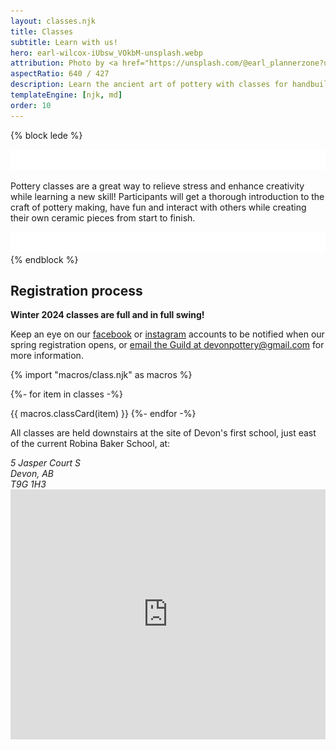 ```yaml
---
layout: classes.njk
title: Classes
subtitle: Learn with us!
hero: earl-wilcox-iUbsw_VOkbM-unsplash.webp
attribution: Photo by <a href="https://unsplash.com/@earl_plannerzone?utm_content=creditCopyText&utm_medium=referral&utm_source=unsplash">Earl Wilcox</a> on <a href="https://unsplash.com/photos/person-making-clay-pot-on-white-round-plate-iUbsw_VOkbM?utm_content=creditCopyText&utm_medium=referral&utm_source=unsplash">Unsplash</a>
aspectRatio: 640 / 427
description: Learn the ancient art of pottery with classes for handbuilding and throwing on the wheel.
templateEngine: [njk, md]
order: 10
---
```


{% block lede %}
<div class="lede">
    <img src="/statics/curve.svg" class="curve" inline />
<p>
Pottery classes are a great way to relieve stress and enhance creativity while
learning a new skill! Participants will get a thorough introduction to the craft
of pottery making, have fun and interact with others while creating their own
ceramic pieces from start to finish.
</p>
    <img src="/statics/curve.svg" class="curve" inline />
</div>
{% endblock %}

<section class="flow">

## Registration process

**Winter 2024 classes are full and in full swing!**

Keep an eye on our [facebook](https://www.facebook.com/groups/164427301476867/) or [instagram](https://www.instagram.com/devonpottery/?hl=en) accounts to be notified when our spring registration opens, or [email the Guild at devonpottery@gmail.com](mailto:devonpottery@gmail.com) for more information.

<div id="class-calendar">

<style>
    .class-full, .class-cancelled {
        background-color: transparent;
        color: var(--text);
        rotate: 15deg;
        transform-origin: 50% 50%;
        position: absolute;
        contain: content;
        inset: 0;
        z-index: 1;
        padding: 1rem;
        display: grid;
        place-content: center;
        font-size: 5em;
        font-weight: 900;
    }
    .card {
        position: relative;
        contain: content;
    }
    .class-full ~ *,
    .class-cancelled ~ *  {
        filter: blur(2px) contrast(1.25) grayscale(1);
    }
    .class-cancelled {
        font-size: var(--size-5);
    }
    .cancelled-reason {
        font-size: var(--size-2);
        background-color: inherit;
        text-align: center;
    }
</style>

{% import "macros/class.njk" as macros %}
 
{%- for item in classes -%}

{{ macros.classCard(item) }}
{%- endfor -%}
<div>
</section>

<section class="flow">

All classes are held downstairs at the site of Devon's first school, just east of the current Robina Baker School, at:

<div class="address">
    <div>
        <address itemscope="itemscope" itemtype="http://data-vocabulary.org/Address">
        <span itemprop="street-address">5 Jasper Court S</span></br>
        <span itemprop="locality">Devon</span>, <span itemprop="region">AB</span></br>
        <span itemprop="postal-code">T9G 1H3</span>
        </address>
    </div>
    <div>
        <iframe title="Google Maps" width="100%" height="400" frameborder="0" scrolling="no" marginheight="0" marginwidth="0" src="https://maps.google.com/maps?width=100%25&amp;height=600&amp;hl=en&amp;q=5%20Jasper%20Ct%20S,%20Devon,%20AB,%20T9G%201A2+(Devon%20Pottery%20Guild)&amp;t=&amp;z=16&amp;ie=UTF8&amp;iwloc=B&amp;output=embed"></iframe>
    </div>
</div>

</section>